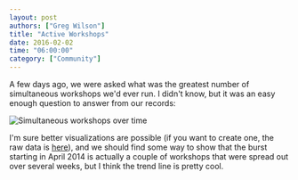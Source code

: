 ```yaml
---
layout: post
authors: ["Greg Wilson"]
title: "Active Workshops"
date: 2016-02-02
time: "06:00:00"
category: ["Community"]
---
```

A few days ago,
we were asked what was the greatest number of simultaneous workshops we'd ever run.
I didn't know,
but it was an easy enough question to answer from our records:

![Simultaneous workshops over time]({{site.filesurl}}/2016/02/active-workshops.png "Simultaneous workshops over time")

I'm sure better visualizations are possible
(if you want to create one, the raw data is [here]({{site.filesurl}}/2016/02/active-workshops.csv)),
and we should find some way to show that
the burst starting in April 2014 is actually a couple of workshops that were spread out over several weeks,
but I think the trend line is pretty cool.
